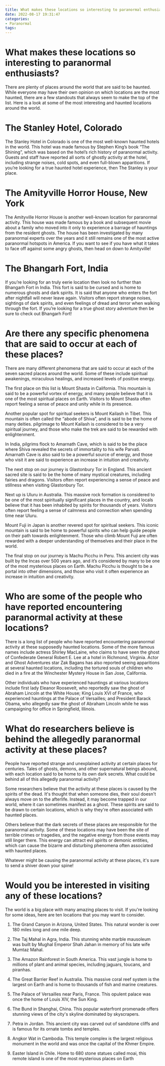 ```yaml
---
title: What makes these locations so interesting to paranormal enthusiasts
date: 2022-08-17 19:31:47
categories:
- Paranormal
tags:
---
```



#  What makes these locations so interesting to paranormal enthusiasts?

There are plenty of places around the world that are said to be haunted. While everyone may have their own opinion on which locations are the most haunted, there are a few standouts that always seem to make the top of the list. Here is a look at some of the most interesting and haunted locations around the world.

# The Stanley Hotel, Colorado

The Stanley Hotel in Colorado is one of the most well-known haunted hotels in the world. This hotel was made famous by Stephen King’s book “The Shining”, which was based on the hotel’s rich history of paranormal activity. Guests and staff have reported all sorts of ghostly activity at the hotel, including strange noises, cold spots, and even full-blown apparitions. If you’re looking for a true haunted hotel experience, then The Stanley is your place.

# The Amityville Horror House, New York

The Amityville Horror House is another well-known location for paranormal activity. This house was made famous by a book and subsequent movie about a family who moved into it only to experience a barrage of hauntings from the resident ghosts. The house has been investigated by many paranormal experts over the years and it still remains one of the most active paranormal hotspots in America. If you want to see if you have what it takes to face off against some angry ghosts, then head on down to Amityville!

# The Bhangarh Fort, India

If you’re looking for an truly eerie location then look no further than Bhangarh Fort in India. This fort is said to be cursed and is home to numerous ghosts and dark spirits. It is said that anyone who enters the fort after nightfall will never leave again. Visitors often report strange noises, sightings of dark spirits, and even feelings of dread and terror when walking through the fort. If you’re looking for a true ghost story adventure then be sure to check out Bhangarh Fort!

#  Are there any specific phenomena that are said to occur at each of these places?

There are many different phenomena that are said to occur at each of the seven sacred places around the world. Some of these include spiritual awakenings, miraculous healings, and increased levels of positive energy.

The first place on this list is Mount Shasta in California. This mountain is said to be a powerful vortex of energy, and many people believe that it is one of the most spiritual places on Earth. Visitors to Mount Shasta often report feeling a sense of peace and unity while in its presence.

Another popular spot for spiritual seekers is Mount Kailash in Tibet. This mountain is often called the “abode of Shiva”, and is said to be the home of many deities. pilgrimage to Mount Kailash is considered to be a very spiritual journey, and those who make the trek are said to be rewarded with enlightenment.

In India, pilgrims flock to Amarnath Cave, which is said to be the place where Shiva revealed the secrets of immortality to his wife Parvati. Amarnath Cave is also said to be a powerful source of energy, and those who visit it are said to experience an increase in intuition and creativity.

The next stop on our journey is Glastonbury Tor in England. This ancient sacred site is said to be the home of many mystical creatures, including fairies and dragons. Visitors often report experiencing a sense of peace and stillness when visiting Glastonbury Tor.

Next up is Uluru in Australia. This massive rock formation is considered to be one of the most spiritually significant places in the country, and locals believe that it has been inhabited by spirits for thousands of years. Visitors often report feeling a sense of calmness and connection when spending time near Uluru.

Mount Fuji in Japan is another revered spot for spiritual seekers. This iconic mountain is said to be home to powerful spirits who can help guide people on their path towards enlightenment. Those who climb Mount Fuji are often rewarded with a deeper understanding of themselves and their place in the world.

The final stop on our journey is Machu Picchu in Peru. This ancient city was built by the Incas over 500 years ago, and it’s considered by many to be one of the most mysterious places on Earth. Machu Picchu is thought to be a portal into other dimensions, and those who visit it often experience an increase in intuition and creativity.

#  Who are some of the people who have reported encountering paranormal activity at these locations?

There is a long list of people who have reported encountering paranormal activity at these supposedly haunted locations. Some of the more famous names include actress Shirley MacLaine, who claims to have seen the ghost of Confederate General Robert E. Lee at a hotel in Richmond, Virginia. Actor and Ghost Adventures star Zak Bagans has also reported seeing apparitions at several haunted locations, including the tortured souls of children who died in a fire at the Winchester Mystery House in San Jose, California.

Other individuals who have experienced hauntings at various locations include first lady Eleanor Roosevelt, who reportedly saw the ghost of Abraham Lincoln at the White House; King Louis XVI of France, who experienced hauntings at the Palace of Versailles; and President Barack Obama, who allegedly saw the ghost of Abraham Lincoln while he was campaigning for office in Springfield, Illinois.

#  What do researchers believe is behind the allegedly paranormal activity at these places?

People have reported strange and unexplained activity at certain places for centuries. Tales of ghosts, demons, and other supernatural beings abound, with each location said to be home to its own dark secrets. What could be behind all of this allegedly paranormal activity?

Some researchers believe that the activity at these places is caused by the spirits of the dead. It's thought that when someone dies, their soul doesn't always move on to the afterlife. Instead, it may become trapped in our world, where it can sometimes manifest as a ghost. These spirits are said to be drawn to certain locations, which is why they're often associated with haunted places.

Others believe that the dark secrets of these places are responsible for the paranormal activity. Some of these locations may have been the site of terrible crimes or tragedies, and the negative energy from those events may still linger there. This energy can attract evil spirits or demonic entities, which can cause the bizarre and disturbing phenomena often associated with haunted places.

Whatever might be causing the paranormal activity at these places, it's sure to send a shiver down your spine!

#  Would you be interested in visiting any of these locations?

The world is a big place with many amazing places to visit. If you're looking for some ideas, here are ten locations that you may want to consider.

1. The Grand Canyon in Arizona, United States. This natural wonder is over 180 miles long and one mile deep.

2. The Taj Mahal in Agra, India. This stunning white marble mausoleum was built by Mughal Emperor Shah Jahan in memory of his late wife Mumtaz Mahal.

3. The Amazon Rainforest in South America. This vast jungle is home to millions of plant and animal species, including jaguars, toucans, and piranhas.

4. The Great Barrier Reef in Australia. This massive coral reef system is the largest on Earth and is home to thousands of fish and marine creatures.

5. The Palace of Versailles near Paris, France. This opulent palace was once the home of Louis XIV, the Sun King.

6. The Bund in Shanghai, China. This popular waterfront promenade offers stunning views of the city's skyline dominated by skyscrapers.

7. Petra in Jordan. This ancient city was carved out of sandstone cliffs and is famous for its ornate tombs and temples.

8. Angkor Wat in Cambodia. This temple complex is the largest religious monument in the world and was once the capital of the Khmer Empire.

9. Easter Island in Chile. Home to 680 stone statues called moai, this remote island is one of the most mysterious places on Earth